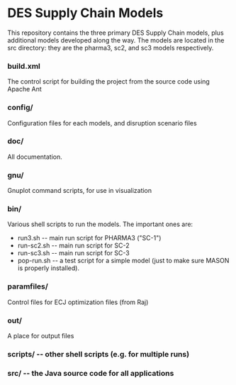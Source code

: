 # DES Supply Chain Models

This repository contains the three primary DES Supply Chain models, plus additional models developed along the way.  The models are located in the src directory: they are the pharma3, sc2, and sc3 models respectively.


### build.xml
The control script for building the project from the source code using Apache Ant

### config/
Configuration files for each models, and disruption scenario files

### doc/
All documentation.

### gnu/
Gnuplot command scripts, for use in visualization

### bin/
Various shell scripts to run the models.  The important ones are:

- run3.sh  -- main run script for PHARMA3 ("SC-1")
- run-sc2.sh -- main run script for SC-2
- run-sc3.sh -- main run script for SC-3
- pop-run.sh -- a test script for a simple model (just to make sure MASON is properly installed).

### paramfiles/
Control files for ECJ optimization files (from Raj)

### out/
A place for output files

### scripts/ -- other shell scripts (e.g. for multiple runs)
### src/ -- the Java source code for all applications

